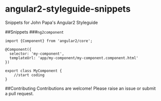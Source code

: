 
# angular2-styleguide-snippets
Snippets for John Papa's Angular2 Styleguide

##Snippets
###`ng2component`
```
import {Component} from 'angular2/core';

@Component({
  selector: 'my-component',
  templateUrl: 'app/my-component/my-component.component.html'
})

export class MyComponent {
    //start coding
}

```
##Contributing
Contributions are welcome! Please raise an issue or submit a pull request.
